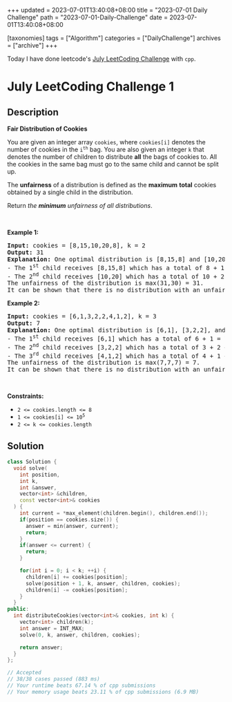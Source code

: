 +++
updated = 2023-07-01T13:40:08+08:00
title = "2023-07-01 Daily Challenge"
path = "2023-07-01-Daily-Challenge"
date = 2023-07-01T13:40:08+08:00

[taxonomies]
tags = ["Algorithm"]
categories = ["DailyChallenge"]
archives = ["archive"]
+++

Today I have done leetcode's [July LeetCoding Challenge](https://leetcode.com/problems/fair-distribution-of-cookies/) with `cpp`.

<!-- more -->

# July LeetCoding Challenge 1

## Description

**Fair Distribution of Cookies**

<p>You are given an integer array <code>cookies</code>, where <code>cookies[i]</code> denotes the number of cookies in the <code>i<sup>th</sup></code> bag. You are also given an integer <code>k</code> that denotes the number of children to distribute <strong>all</strong> the bags of cookies to. All the cookies in the same bag must go to the same child and cannot be split up.</p>

<p>The <strong>unfairness</strong> of a distribution is defined as the <strong>maximum</strong> <strong>total</strong> cookies obtained by a single child in the distribution.</p>

<p>Return <em>the <strong>minimum</strong> unfairness of all distributions</em>.</p>

<p>&nbsp;</p>
<p><strong class="example">Example 1:</strong></p>

<pre>
<strong>Input:</strong> cookies = [8,15,10,20,8], k = 2
<strong>Output:</strong> 31
<strong>Explanation:</strong> One optimal distribution is [8,15,8] and [10,20]
- The 1<sup>st</sup> child receives [8,15,8] which has a total of 8 + 15 + 8 = 31 cookies.
- The 2<sup>nd</sup> child receives [10,20] which has a total of 10 + 20 = 30 cookies.
The unfairness of the distribution is max(31,30) = 31.
It can be shown that there is no distribution with an unfairness less than 31.
</pre>

<p><strong class="example">Example 2:</strong></p>

<pre>
<strong>Input:</strong> cookies = [6,1,3,2,2,4,1,2], k = 3
<strong>Output:</strong> 7
<strong>Explanation:</strong> One optimal distribution is [6,1], [3,2,2], and [4,1,2]
- The 1<sup>st</sup> child receives [6,1] which has a total of 6 + 1 = 7 cookies.
- The 2<sup>nd</sup> child receives [3,2,2] which has a total of 3 + 2 + 2 = 7 cookies.
- The 3<sup>rd</sup> child receives [4,1,2] which has a total of 4 + 1 + 2 = 7 cookies.
The unfairness of the distribution is max(7,7,7) = 7.
It can be shown that there is no distribution with an unfairness less than 7.
</pre>

<p>&nbsp;</p>
<p><strong>Constraints:</strong></p>

<ul>
	<li><code>2 &lt;= cookies.length &lt;= 8</code></li>
	<li><code>1 &lt;= cookies[i] &lt;= 10<sup>5</sup></code></li>
	<li><code>2 &lt;= k &lt;= cookies.length</code></li>
</ul>

## Solution

``` cpp
class Solution {
  void solve(
    int position,
    int k,
    int &answer,
    vector<int> &children,
    const vector<int>& cookies
  ) {
    int current = *max_element(children.begin(), children.end());
    if(position == cookies.size()) {
      answer = min(answer, current);
      return;
    }
    if(answer <= current) {
      return;
    }

    for(int i = 0; i < k; ++i) {
      children[i] += cookies[position];
      solve(position + 1, k, answer, children, cookies);
      children[i] -= cookies[position];
    }
  }
public:
  int distributeCookies(vector<int>& cookies, int k) {
    vector<int> children(k);
    int answer = INT_MAX;
    solve(0, k, answer, children, cookies);

    return answer;
  }
};

// Accepted
// 38/38 cases passed (883 ms)
// Your runtime beats 67.14 % of cpp submissions
// Your memory usage beats 23.11 % of cpp submissions (6.9 MB)
```
